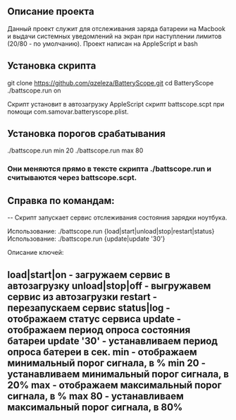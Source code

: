 ## Описание проекта

Данный проект служит для отслеживания заряда батареии на Macbook и выдачи системных уведомлений на экран при наступлении лимитов (20/80 - по умолчанию).
Проект написан на AppleScript и bash

## Установка скрипта 

git clone https://github.com/qzeleza/BatteryScope.git
cd BatteryScope
./battscope.run on

Скрипт установит в автозагрузку AppleScript скрипт battscope.scpt при помощи com.samovar.batteryscope.plist. 

## Установка порогов срабатывания

./battscope.run min 20
./battscope.run max 80

### Они меняются прямо в тексте скрипта ./battscope.run и считываются через battscope.scpt.

## Справка по командам:
--
Скрипт запускает сервис отслеживания состояния зарядки ноутбука.

Использование: ./battscope.run {load|start|unload|stop|restart|status}
Использование: ./battscope.run {update|update '30'}

Описание ключей:

load|start|on   - загружаем сервис в автозагрузку
unload|stop|off - выгружавем сервис из автозагрузки
restart         - перезапускаем сервис
status|log      - отображаем статус сервиса
update          - отображаем период опроса состояния батареи
update '30'     - устанавливаем период опроса батереи в сек.
min         	- отображаем минимальный порог сигнала, в %
min 20      	- устанавливаем минимальный порог сигнала, в 20%
max         	- отображаем максимальный порог сигнала, в %
max 80      	- устанавливаем максимальный порог сигнала, в 80%
--